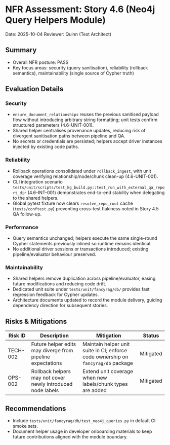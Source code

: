 # NFR Assessment: Story 4.6 (Neo4j Query Helpers Module)

Date: 2025-10-04
Reviewer: Quinn (Test Architect)

## Summary
- Overall NFR posture: PASS
- Key focus areas: security (query sanitisation), reliability (rollback semantics), maintainability (single source of Cypher truth)

## Evaluation Details

### Security
- `ensure_document_relationships` reuses the previous sanitised payload flow without introducing arbitrary string formatting; unit tests confirm structured parameters (4.6-UNIT-001).
- Shared helper centralises provenance updates, reducing risk of divergent sanitisation paths between pipeline and QA.
- No secrets or credentials are persisted; helpers accept driver instances injected by existing code paths.

### Reliability
- Rollback operations consolidated under `rollback_ingest`, with unit coverage verifying relationship/node/chunk clean-up (4.6-UNIT-001).
- CLI integration scenario `tests/unit/scripts/test_kg_build.py::test_run_with_external_qa_report_dir` (4.6-INT-001) demonstrates end-to-end stability when delegating to the shared helpers.
- Global pytest fixture now clears `resolve_repo_root` cache (`tests/conftest.py`) preventing cross-test flakiness noted in Story 4.5 QA follow-up.

### Performance
- Query semantics unchanged; helpers execute the same single-round Cypher statements previously inlined so runtime remains identical.
- No additional driver sessions or transactions introduced; existing pipeline/evaluator behaviour preserved.

### Maintainability
- Shared helpers remove duplication across pipeline/evaluator, easing future modifications and reducing code drift.
- Dedicated unit suite under `tests/unit/fancyrag/db/` provides fast regression feedback for Cypher updates.
- Architecture documents updated to record the module delivery, guiding dependency direction for subsequent stories.

## Risks & Mitigations

| Risk ID | Description | Mitigation | Status |
| ------- | ----------- | ---------- | ------ |
| TECH-002 | Future helper edits may diverge from pipeline expectations | Maintain helper unit suite in CI; enforce code ownership on `fancyrag/db` package | Mitigated |
| OPS-002 | Rollback helpers may not cover newly introduced node labels | Extend unit coverage when new labels/chunk types are added | Mitigated |

## Recommendations
- Include `tests/unit/fancyrag/db/test_neo4j_queries.py` in default CI smoke sets.
- Document helper usage in developer onboarding materials to keep future contributions aligned with the module boundary.
